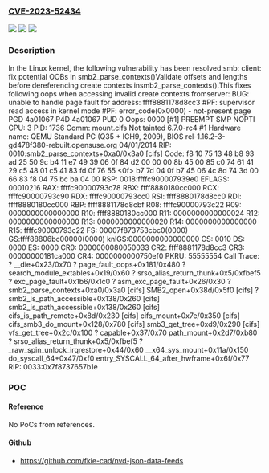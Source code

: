 ### [CVE-2023-52434](https://cve.mitre.org/cgi-bin/cvename.cgi?name=CVE-2023-52434)
![](https://img.shields.io/static/v1?label=Product&message=Linux&color=blue)
![](https://img.shields.io/static/v1?label=Version&message=1da177e4c3f4%3C%206726429c18c6%20&color=brighgreen)
![](https://img.shields.io/static/v1?label=Vulnerability&message=n%2Fa&color=brighgreen)

### Description

In the Linux kernel, the following vulnerability has been resolved:smb: client: fix potential OOBs in smb2_parse_contexts()Validate offsets and lengths before dereferencing create contexts insmb2_parse_contexts().This fixes following oops when accessing invalid create contexts fromserver:  BUG: unable to handle page fault for address: ffff8881178d8cc3  #PF: supervisor read access in kernel mode  #PF: error_code(0x0000) - not-present page  PGD 4a01067 P4D 4a01067 PUD 0  Oops: 0000 [#1] PREEMPT SMP NOPTI  CPU: 3 PID: 1736 Comm: mount.cifs Not tainted 6.7.0-rc4 #1  Hardware name: QEMU Standard PC (Q35 + ICH9, 2009), BIOS  rel-1.16.2-3-gd478f380-rebuilt.opensuse.org 04/01/2014  RIP: 0010:smb2_parse_contexts+0xa0/0x3a0 [cifs]  Code: f8 10 75 13 48 b8 93 ad 25 50 9c b4 11 e7 49 39 06 0f 84 d2 00  00 00 8b 45 00 85 c0 74 61 41 29 c5 48 01 c5 41 83 fd 0f 76 55 <0f> b7  7d 04 0f b7 45 06 4c 8d 74 3d 00 66 83 f8 04 75 bc ba 04 00  RSP: 0018:ffffc900007939e0 EFLAGS: 00010216  RAX: ffffc90000793c78 RBX: ffff8880180cc000 RCX: ffffc90000793c90  RDX: ffffc90000793cc0 RSI: ffff8880178d8cc0 RDI: ffff8880180cc000  RBP: ffff8881178d8cbf R08: ffffc90000793c22 R09: 0000000000000000  R10: ffff8880180cc000 R11: 0000000000000024 R12: 0000000000000000  R13: 0000000000000020 R14: 0000000000000000 R15: ffffc90000793c22  FS: 00007f873753cbc0(0000) GS:ffff88806bc00000(0000)  knlGS:0000000000000000  CS:  0010 DS: 0000 ES: 0000 CR0: 0000000080050033  CR2: ffff8881178d8cc3 CR3: 00000000181ca000 CR4: 0000000000750ef0  PKRU: 55555554  Call Trace:   <TASK>   ? __die+0x23/0x70   ? page_fault_oops+0x181/0x480   ? search_module_extables+0x19/0x60   ? srso_alias_return_thunk+0x5/0xfbef5   ? exc_page_fault+0x1b6/0x1c0   ? asm_exc_page_fault+0x26/0x30   ? smb2_parse_contexts+0xa0/0x3a0 [cifs]   SMB2_open+0x38d/0x5f0 [cifs]   ? smb2_is_path_accessible+0x138/0x260 [cifs]   smb2_is_path_accessible+0x138/0x260 [cifs]   cifs_is_path_remote+0x8d/0x230 [cifs]   cifs_mount+0x7e/0x350 [cifs]   cifs_smb3_do_mount+0x128/0x780 [cifs]   smb3_get_tree+0xd9/0x290 [cifs]   vfs_get_tree+0x2c/0x100   ? capable+0x37/0x70   path_mount+0x2d7/0xb80   ? srso_alias_return_thunk+0x5/0xfbef5   ? _raw_spin_unlock_irqrestore+0x44/0x60   __x64_sys_mount+0x11a/0x150   do_syscall_64+0x47/0xf0   entry_SYSCALL_64_after_hwframe+0x6f/0x77  RIP: 0033:0x7f8737657b1e

### POC

#### Reference
No PoCs from references.

#### Github
- https://github.com/fkie-cad/nvd-json-data-feeds

